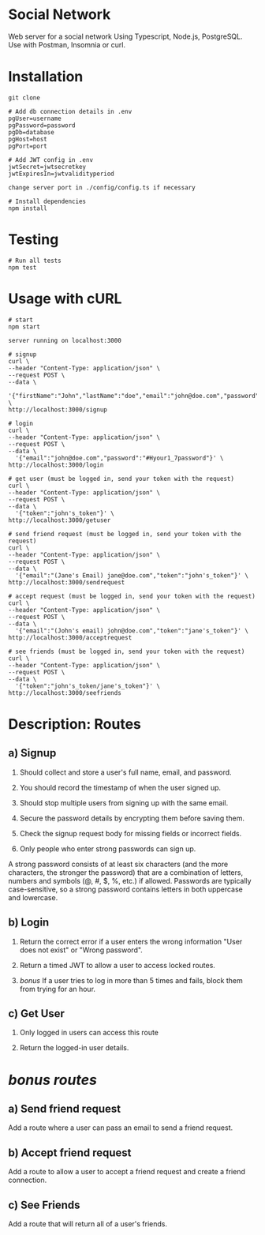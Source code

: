 # Social Network
Web server for a social network Using Typescript, Node.js, PostgreSQL. Use with Postman, Insomnia or curl.

# Installation 
```console
git clone 

# Add db connection details in .env
pgUser=username   
pgPassword=password
pgDb=database
pgHost=host
pgPort=port

# Add JWT config in .env
jwtSecret=jwtsecretkey   
jwtExpiresIn=jwtvalidityperiod

change server port in ./config/config.ts if necessary
  
# Install dependencies
npm install
```

# Testing
```
# Run all tests
npm test
```
# Usage with cURL
```
# start
npm start

server running on localhost:3000

# signup
curl \
--header "Content-Type: application/json" \
--request POST \
--data \
  '{"firstName":"John","lastName":"doe","email":"john@doe.com","password":"#Hyour1_7password"}' \
http://localhost:3000/signup

# login
curl \
--header "Content-Type: application/json" \
--request POST \
--data \
  '{"email":"john@doe.com","password":"#Hyour1_7password"}' \
http://localhost:3000/login

# get user (must be logged in, send your token with the request)
curl \
--header "Content-Type: application/json" \
--request POST \
--data \
  '{"token":"john's_token"}' \
http://localhost:3000/getuser

# send friend request (must be logged in, send your token with the request)
curl \
--header "Content-Type: application/json" \
--request POST \
--data \
  '{"email":"(Jane's Email) jane@doe.com","token":"john's_token"}' \
http://localhost:3000/sendrequest

# accept request (must be logged in, send your token with the request)
curl \
--header "Content-Type: application/json" \
--request POST \
--data \
  '{"email":"(John's email) john@doe.com","token":"jane's_token"}' \
http://localhost:3000/acceptrequest

# see friends (must be logged in, send your token with the request)
curl \
--header "Content-Type: application/json" \
--request POST \
--data \
  '{"token":"john's_token/jane's_token"}' \
http://localhost:3000/seefriends
```

# Description: Routes
## a) Signup

1. Should collect and store a user's full name, email, and password.

2. You should record the timestamp of when the user signed up.

3. Should stop multiple users from signing up with the same email.

4. Secure the password details by encrypting them before saving them.

5. Check the signup request body for missing fields or incorrect fields.

6. Only people who enter strong passwords can sign up.

A strong password consists of at least six characters (and the more characters, the stronger the password) that are a combination of letters, numbers and symbols (@, #, $, %, etc.) if allowed. Passwords are typically case-sensitive, so a strong password contains letters in both uppercase and lowercase.

## b) Login

1. Return the correct error if a user enters the wrong information "User does not exist" or "Wrong password".

2. Return a timed JWT to allow a user to access locked routes.

3. *bonus* If a user tries to log in more than 5 times and fails, block them from trying for an hour.

## c) Get User

1. Only logged in users can access this route

2. Return the logged-in user details.

# *bonus routes*

## a) Send friend request

Add a route where a user can pass an email to send a friend request.

## b) Accept friend request

Add a route to allow a user to accept a friend request and create a friend connection.

## c) See Friends

Add a route that will return all of a user's friends.
